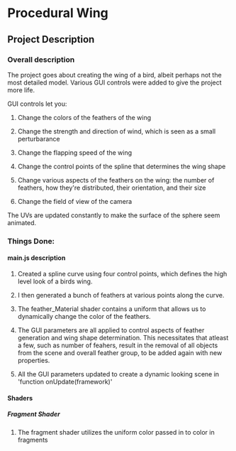 # Procedural Wing

## Project Description

### Overall description

The project goes about creating the wing of a bird, albeit perhaps not the most detailed model.
Various GUI controls were added to give the project more life.

GUI controls let you:

1. Change the colors of the feathers of the wing

2. Change the strength and direction of wind, which is seen as a small perturbarance

3. Change the flapping speed of the wing

4. Change the control points of the spline that determines the wing shape

5. Change various aspects of the feathers on the wing: the number of feathers, how they're distributed,
their orientation, and their size

6. Change the field of view of the camera

The UVs are updated constantly to make the surface of the sphere seem animated.

### Things Done:

#### main.js description

1. Created a spline curve using four control points, which defines the high level look of a birds wing.

2. I then generated a bunch of feathers at various points along the curve.

3. The feather_Material shader contains a uniform that allows us to dynamically change the color of the feathers.

4. The GUI parameters are all applied to  control aspects of feather generation and wing shape determination. This necessitates
that atleast a few, such as number of feahers, result in the removal of all objects from the scene and overall feather group, to be added again with new properties.

5. All the GUI parameters updated to create a dynamic looking scene in 'function onUpdate(framework)'

#### Shaders

##### Fragment Shader

1. The fragment shader utilizes the uniform color passed in to color in fragments
